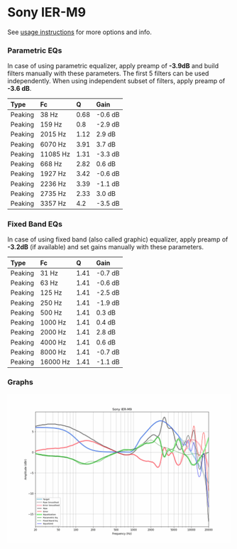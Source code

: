 # Sony IER-M9
See [usage instructions](https://github.com/jaakkopasanen/AutoEq#usage) for more options and info.

### Parametric EQs
In case of using parametric equalizer, apply preamp of **-3.9dB** and build filters manually
with these parameters. The first 5 filters can be used independently.
When using independent subset of filters, apply preamp of **-3.6 dB**.

| Type    | Fc       |    Q | Gain    |
|:--------|:---------|:-----|:--------|
| Peaking | 38 Hz    | 0.68 | -0.6 dB |
| Peaking | 159 Hz   | 0.8  | -2.9 dB |
| Peaking | 2015 Hz  | 1.12 | 2.9 dB  |
| Peaking | 6070 Hz  | 3.91 | 3.7 dB  |
| Peaking | 11085 Hz | 1.31 | -3.3 dB |
| Peaking | 668 Hz   | 2.82 | 0.6 dB  |
| Peaking | 1927 Hz  | 3.42 | -0.6 dB |
| Peaking | 2236 Hz  | 3.39 | -1.1 dB |
| Peaking | 2735 Hz  | 2.33 | 3.0 dB  |
| Peaking | 3357 Hz  | 4.2  | -3.5 dB |

### Fixed Band EQs
In case of using fixed band (also called graphic) equalizer, apply preamp of **-3.2dB**
(if available) and set gains manually with these parameters.

| Type    | Fc       |    Q | Gain    |
|:--------|:---------|:-----|:--------|
| Peaking | 31 Hz    | 1.41 | -0.7 dB |
| Peaking | 63 Hz    | 1.41 | -0.6 dB |
| Peaking | 125 Hz   | 1.41 | -2.5 dB |
| Peaking | 250 Hz   | 1.41 | -1.9 dB |
| Peaking | 500 Hz   | 1.41 | 0.3 dB  |
| Peaking | 1000 Hz  | 1.41 | 0.4 dB  |
| Peaking | 2000 Hz  | 1.41 | 2.8 dB  |
| Peaking | 4000 Hz  | 1.41 | 0.6 dB  |
| Peaking | 8000 Hz  | 1.41 | -0.7 dB |
| Peaking | 16000 Hz | 1.41 | -1.1 dB |

### Graphs
![](./Sony%20IER-M9.png)